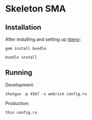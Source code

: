 Skeleton SMA
============

Installation
------------

After installing and setting up [rbenv](https://github.com/sstephenson/rbenv):

`gem install bundle`

`bundle install`

Running
-------

Development:

`shotgun -p 4567 -s webrick config.ru`

Production:

`thin config.ru`